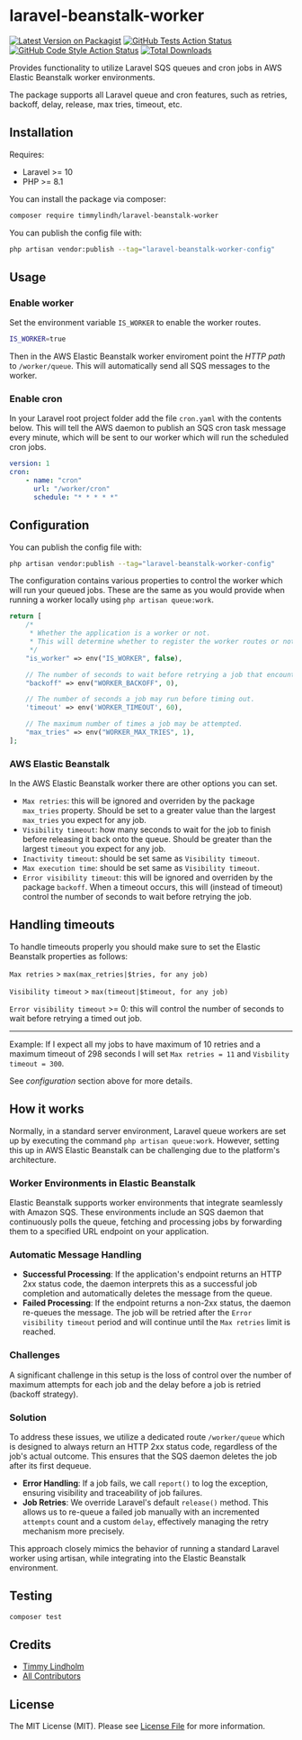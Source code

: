 # laravel-beanstalk-worker

[![Latest Version on Packagist](https://img.shields.io/packagist/v/timmylindh/laravel-beanstalk-worker.svg?style=flat-square)](https://packagist.org/packages/timmylindh/laravel-beanstalk-worker)
[![GitHub Tests Action Status](https://img.shields.io/github/actions/workflow/status/timmylindh/laravel-beanstalk-worker/run-tests.yml?branch=main&label=tests&style=flat-square)](https://github.com/timmylindh/laravel-beanstalk-worker/actions?query=workflow%3Arun-tests+branch%3Amain)
[![GitHub Code Style Action Status](https://img.shields.io/github/actions/workflow/status/timmylindh/laravel-beanstalk-worker/check-code-formatting.yml?branch=main&label=code%20style&style=flat-square)](https://github.com/timmylindh/laravel-beanstalk-worker/actions?query=workflow%3A"Fix+PHP+code+style+issues"+branch%3Amain)
[![Total Downloads](https://img.shields.io/packagist/dt/timmylindh/laravel-beanstalk-worker.svg?style=flat-square)](https://packagist.org/packages/timmylindh/laravel-beanstalk-worker)

Provides functionality to utilize Laravel SQS queues and cron jobs in AWS Elastic Beanstalk worker environments.

The package supports all Laravel queue and cron features, such as retries, backoff, delay, release, max tries, timeout, etc.

## Installation

Requires:

-   Laravel >= 10
-   PHP >= 8.1

You can install the package via composer:

```bash
composer require timmylindh/laravel-beanstalk-worker
```

You can publish the config file with:

```bash
php artisan vendor:publish --tag="laravel-beanstalk-worker-config"
```

## Usage

### Enable worker

Set the environment variable `IS_WORKER` to enable the worker routes.

```bash
IS_WORKER=true
```

Then in the AWS Elastic Beanstalk worker enviroment point the _HTTP path_ to `/worker/queue`. This will automatically send all SQS messages to the worker.

### Enable cron

In your Laravel root project folder add the file `cron.yaml` with the contents below. This will tell the AWS daemon to publish an SQS cron task message every minute, which will be sent to our worker which will run the scheduled cron jobs.

```yaml
version: 1
cron:
    - name: "cron"
      url: "/worker/cron"
      schedule: "* * * * *"
```

## Configuration

You can publish the config file with:

```bash
php artisan vendor:publish --tag="laravel-beanstalk-worker-config"
```

The configuration contains various properties to control the worker which will run your queued jobs. These are the same as you would provide when running a worker locally using `php artisan queue:work`.

```php
return [
    /*
     * Whether the application is a worker or not.
     * This will determine whether to register the worker routes or not.
     */
    "is_worker" => env("IS_WORKER", false),

    // The number of seconds to wait before retrying a job that encountered an uncaught exception.
    "backoff" => env("WORKER_BACKOFF", 0),

    // The number of seconds a job may run before timing out.
    'timeout' => env('WORKER_TIMEOUT', 60),

    // The maximum number of times a job may be attempted.
    "max_tries" => env("WORKER_MAX_TRIES", 1),
];
```

### AWS Elastic Beanstalk

In the AWS Elastic Beanstalk worker there are other options you can set.

-   `Max retries`: this will be ignored and overriden by the package `max_tries` property. Should be set to a greater value than the largest `max_tries` you expect for any job.
-   `Visibility timeout`: how many seconds to wait for the job to finish before releasing it back onto the queue. Should be greater than the largest `timeout` you expect for any job.
-   `Inactivity timeout`: should be set same as `Visibility timeout`.
-   `Max execution time`: should be set same as `Visibility timeout`.
-   `Error visibility timeout`: this will be ignored and overriden by the package `backoff`. When a timeout occurs, this will (instead of timeout) control the number of seconds to wait before retrying the job.

## Handling timeouts

To handle timeouts properly you should make sure to set the Elastic Beanstalk properties as follows:

`Max retries` > `max(max_retries|$tries, for any job)`

`Visibility timeout` > `max(timeout|$timeout, for any job)`

`Error visibility timeout` >= 0: this will control the number of seconds to wait before retrying a timed out job.

<hr />

Example: If I expect all my jobs to have maximum of 10 retries and a maximum timeout of 298 seconds I will set `Max retries = 11` and `Visbility timeout = 300`.

See *configuration* section above for more details.

## How it works

Normally, in a standard server environment, Laravel queue workers are set up by executing the command `php artisan queue:work`. However, setting this up in AWS Elastic Beanstalk can be challenging due to the platform's architecture.

### Worker Environments in Elastic Beanstalk

Elastic Beanstalk supports worker environments that integrate seamlessly with Amazon SQS. These environments include an SQS daemon that continuously polls the queue, fetching and processing jobs by forwarding them to a specified URL endpoint on your application.

### Automatic Message Handling

-   **Successful Processing**: If the application's endpoint returns an HTTP 2xx status code, the daemon interprets this as a successful job completion and automatically deletes the message from the queue.
-   **Failed Processing**: If the endpoint returns a non-2xx status, the daemon re-queues the message. The job will be retried after the `Error visibility timeout` period and will continue until the `Max retries` limit is reached.

### Challenges

A significant challenge in this setup is the loss of control over the number of maximum attempts for each job and the delay before a job is retried (backoff strategy).

### Solution

To address these issues, we utilize a dedicated route `/worker/queue` which is designed to always return an HTTP 2xx status code, regardless of the job's actual outcome. This ensures that the SQS daemon deletes the job after its first dequeue.

-   **Error Handling**: If a job fails, we call `report()` to log the exception, ensuring visibility and traceability of job failures.
-   **Job Retries**: We override Laravel's default `release()` method. This allows us to re-queue a failed job manually with an incremented `attempts` count and a custom `delay`, effectively managing the retry mechanism more precisely.

This approach closely mimics the behavior of running a standard Laravel worker using artisan, while integrating into the Elastic Beanstalk environment.

## Testing

```bash
composer test
```

## Credits

-   [Timmy Lindholm](https://github.com/timmylindh)
-   [All Contributors](../../contributors)

## License

The MIT License (MIT). Please see [License File](LICENSE.md) for more information.
